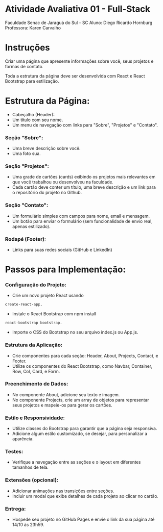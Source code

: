 # Atividade Avaliativa 01 - Full-Stack
Faculdade Senac de Jaraguá do Sul - SC
Aluno: Diego Ricardo Hornburg
Professora: Karen Carvalho

# Instruções
Criar uma página que apresente informações sobre você, seus projetos e formas de contato.

Toda a estrutura da página deve ser desenvolvida com React e React Bootstrap para estilização.

# Estrutura da Página:
- Cabeçalho (Header):
- Um título com seu nome.
- Um menu de navegação com links para "Sobre", "Projetos" e "Contato".

### Seção "Sobre":
- Uma breve descrição sobre você.
- Uma foto sua.

### Seção "Projetos":
- Uma grade de cartões (cards) exibindo os projetos mais relevantes em que você trabalhou ou desenvolveu na faculdade.
- Cada cartão deve conter um título, uma breve descrição e um link para o repositório do projeto no Github.

### Seção "Contato":
- Um formulário simples com campos para nome, email e mensagem.
- Um botão para enviar o formulário (sem funcionalidade de envio real, apenas estilizado).

### Rodapé (Footer):
- Links para suas redes sociais (GitHub e LinkedIn)

# Passos para Implementação:
### Configuração do Projeto:

- Crie um novo projeto React usando 
```sh
create-react-app.
```
- Instale o React Bootstrap com npm install 
```sh
react-bootstrap bootstrap.
```
- Importe o CSS do Bootstrap no seu arquivo index.js ou App.js.

### Estrutura da Aplicação:

- Crie componentes para cada seção: Header, About, Projects, Contact, e Footer.
- Utilize os componentes do React Bootstrap, como Navbar, Container, Row, Col, Card, e Form.

### Preenchimento de Dados:

- No componente About, adicione seu texto e imagem.
- No componente Projects, crie um array de objetos para representar seus projetos e mapeie-os para gerar os cartões.

### Estilo e Responsividade:

- Utilize classes do Bootstrap para garantir que a página seja responsiva.
- Adicione algum estilo customizado, se desejar, para personalizar a aparência.

### Testes:

- Verifique a navegação entre as seções e o layout em diferentes tamanhos de tela.

### Extensões (opcional):
- Adicionar animações nas transições entre seções.
- Incluir um modal que exibe detalhes de cada projeto ao clicar no cartão.

### Entrega:
- Hospede seu projeto no GitHub Pages e envie o link da sua página até 14/10 às 23h59.
